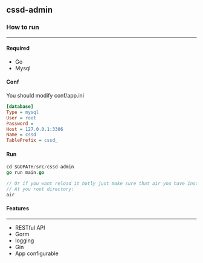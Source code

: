 ## cssd-admin

### How to run

______

#### Required

* Go
* Mysql

#### Conf

You should modify conf/app.ini

```ini
[database]
Type = mysql
User = root
Password = 
Host = 127.0.0.1:3306
Name = cssd
TablePrefix = cssd_
```

#### Run

```go
cd $GOPATH/src/cssd-admin
go run main.go

// Or if you want reload it hotly just make sure that air you have installed and in you PATH
// At you root directory:
air
```

#### Features

______

* RESTful API
* Gorm
* logging
* Gin
* App configurable